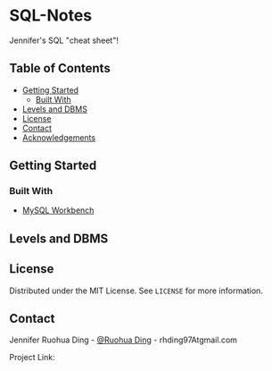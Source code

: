 # SQL-Notes
Jennifer's SQL "cheat sheet"!

## Table of Contents
* [Getting Started](#getting-started)
  * [Built With](#built-with)
* [Levels and DBMS](#levels-and-dbms)
* [License](#license)
* [Contact](#contact)
* [Acknowledgements](#acknowledgements)

## Getting Started
### Built With
  * [MySQL Workbench](https://www.mysql.com/products/workbench/)

## Levels and DBMS



## License

Distributed under the MIT License. See `LICENSE` for more information.

## Contact

Jennifer Ruohua Ding - [@Ruohua Ding](https://www.linkedin.com/in/ruohua-ding/) - rhding97Atgmail.com

Project Link: []()

